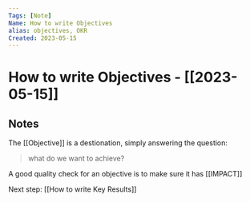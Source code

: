 ```yaml
---
Tags: [Note]
Name: How to write Objectives
alias: objectives, OKR
Created: 2023-05-15
---
```

# How to write Objectives - [[2023-05-15]]
## Notes
The [[Objective]] is a destionation, simply answering the question:
> what do we want to achieve?

A good quality check for an objective is to make sure it has [[IMPACT]]

Next step: [[How to write Key Results]]
